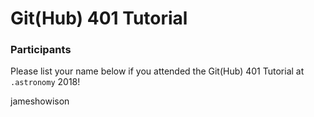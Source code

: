 # Git(Hub) 401 Tutorial

### Participants

Please list your name below if you attended the Git(Hub) 401 Tutorial at `.astronomy` 2018!

jameshowison

